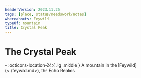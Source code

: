 ```yaml
---
headerVersion: 2023.11.25
tags: [place, status/needswork/notes]
whereabouts: Feywild
typeOf: mountain
title: Crystal Peak
---
```

# The Crystal Peak
<div class="grid cards ext-narrow-margin ext-one-column" markdown>
-    :octicons-location-24:{ .lg .middle } A mountain in the [Feywild](<./feywild.md>), the Echo Realms  
</div>


